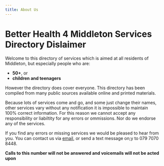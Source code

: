 ```yaml
---
title: About Us
---
```


# Better Health 4 Middleton Services Directory Dislaimer

Welcome to this directory of services which is aimed at all residents of
Middleton, but especially people who are:

  * **50+**, or
  * **children and teenagers**

However the directory does cover everyone. This directory has been compiled from many 
public sources available online and printed materials.

Because lots of services come and go, and some just change their names, other
services vary without any notification it is impossible to maintain 100%
correct information. For this reason we cannot accept any responsibility or liabiltity for
any errors or ommissions.  Nor do we endorse any of the services.

If you find any errors or missing services we would be pleased to hear
from you. You can contact us via [email](mailto:betterhealth4middleton@gmail.com), or send a
text message on;y to 079 7070 8448.

**Calls to this number will not be answered and voicemails will not be acted upon**
